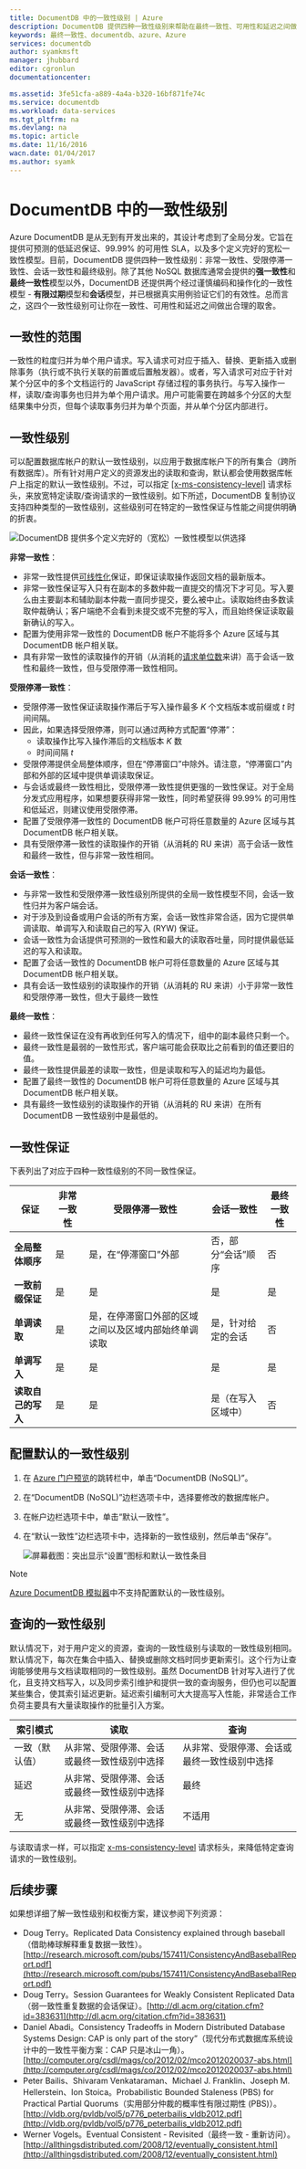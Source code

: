 ```yaml
---
title: DocumentDB 中的一致性级别 | Azure
description: DocumentDB 提供四种一致性级别来帮助在最终一致性、可用性和延迟之间做出取舍。
keywords: 最终一致性、documentdb、azure、Azure
services: documentdb
author: syamkmsft
manager: jhubbard
editor: cgronlun
documentationcenter: 

ms.assetid: 3fe51cfa-a889-4a4a-b320-16bf871fe74c
ms.service: documentdb
ms.workload: data-services
ms.tgt_pltfrm: na
ms.devlang: na
ms.topic: article
ms.date: 11/16/2016
wacn.date: 01/04/2017
ms.author: syamk
---
```


# DocumentDB 中的一致性级别
Azure DocumentDB 是从无到有开发出来的，其设计考虑到了全局分发。它旨在提供可预测的低延迟保证、99.99% 的可用性 SLA，以及多个定义完好的宽松一致性模型。目前，DocumentDB 提供四种一致性级别：非常一致性、受限停滞一致性、会话一致性和最终级别。除了其他 NoSQL 数据库通常会提供的**强一致性**和**最终一致性**模型以外，DocumentDB 还提供两个经过谨慎编码和操作化的一致性模型 - **有限过期**模型和**会话**模型，并已根据真实用例验证它们的有效性。总而言之，这四个一致性级别可让你在一致性、可用性和延迟之间做出合理的取舍。

## 一致性的范围
一致性的粒度归并为单个用户请求。写入请求可对应于插入、替换、更新插入或删除事务（执行或不执行关联的前置或后置触发器）。或者，写入请求可对应于针对某个分区中的多个文档运行的 JavaScript 存储过程的事务执行。与写入操作一样，读取/查询事务也归并为单个用户请求。用户可能需要在跨越多个分区的大型结果集中分页，但每个读取事务归并为单个页面，并从单个分区内部进行。

## 一致性级别
可以配置数据库帐户的默认一致性级别，以应用于数据库帐户下的所有集合（跨所有数据库）。所有针对用户定义的资源发出的读取和查询，默认都会使用数据库帐户上指定的默认一致性级别。不过，可以指定 [[x-ms-consistency-level]](https://msdn.microsoft.com/zh-cn/library/azure/mt632096.aspx) 请求标头，来放宽特定读取/查询请求的一致性级别。如下所述，DocumentDB 复制协议支持四种类型的一致性级别，这些级别可在特定的一致性保证与性能之间提供明确的折衷。

![DocumentDB 提供多个定义完好的（宽松）一致性模型以供选择][1]

**非常一致性**：

- 非常一致性提供[可线性化](https://aphyr.com/posts/313-strong-consistency-models)保证，即保证读取操作返回文档的最新版本。
- 非常一致性保证写入只有在副本的多数仲裁一直提交的情况下才可见。写入要么由主要副本和辅助副本仲裁一直同步提交，要么被中止。读取始终由多数读取仲裁确认；客户端绝不会看到未提交或不完整的写入，而且始终保证读取最新确认的写入。
- 配置为使用非常一致性的 DocumentDB 帐户不能将多个 Azure 区域与其 DocumentDB 帐户相关联。
- 具有非常一致性的读取操作的开销（从消耗的[请求单位数](./documentdb-request-units.md)来讲）高于会话一致性和最终一致性，但与受限停滞一致性相同。

**受限停滞一致性**：

- 受限停滞一致性保证读取操作滞后于写入操作最多 *K* 个文档版本或前缀或 *t* 时间间隔。
- 因此，如果选择受限停滞，则可以通过两种方式配置“停滞”：
  - 读取操作比写入操作滞后的文档版本 *K* 数
  - 时间间隔 *t*
- 受限停滞提供全局整体顺序，但在“停滞窗口”中除外。请注意，“停滞窗口”内部和外部的区域中提供单调读取保证。
- 与会话或最终一致性相比，受限停滞一致性提供更强的一致性保证。对于全局分发式应用程序，如果想要获得非常一致性，同时希望获得 99.99% 的可用性和低延迟，则建议使用受限停滞。
- 配置了受限停滞一致性的 DocumentDB 帐户可将任意数量的 Azure 区域与其 DocumentDB 帐户相关联。
- 具有受限停滞一致性的读取操作的开销（从消耗的 RU 来讲）高于会话一致性和最终一致性，但与非常一致性相同。

**会话一致性**：

- 与非常一致性和受限停滞一致性级别所提供的全局一致性模型不同，会话一致性归并为客户端会话。
- 对于涉及到设备或用户会话的所有方案，会话一致性非常合适，因为它提供单调读取、单调写入和读取自己的写入 (RYW) 保证。
- 会话一致性为会话提供可预测的一致性和最大的读取吞吐量，同时提供最低延迟的写入和读取。
- 配置了会话一致性的 DocumentDB 帐户可将任意数量的 Azure 区域与其 DocumentDB 帐户相关联。
- 具有会话一致性级别的读取操作的开销（从消耗的 RU 来讲）小于非常一致性和受限停滞一致性，但大于最终一致性

**最终一致性**：

- 最终一致性保证在没有再收到任何写入的情况下，组中的副本最终只剩一个。
- 最终一致性是最弱的一致性形式，客户端可能会获取比之前看到的值还要旧的值。
- 最终一致性提供最差的读取一致性，但是读取和写入的延迟均为最低。
- 配置了最终一致性的 DocumentDB 帐户可将任意数量的 Azure 区域与其 DocumentDB 帐户相关联。
- 具有最终一致性级别的读取操作的开销（从消耗的 RU 来讲）在所有 DocumentDB 一致性级别中是最低的。

## 一致性保证
下表列出了对应于四种一致性级别的不同一致性保证。

| 保证 | 非常一致性 | 受限停滞一致性 | 会话一致性 | 最终一致性 |
| --- | --- | --- | --- | --- |
| **全局整体顺序** |是 |是，在“停滞窗口”外部 |否，部分“会话”顺序 |否 |
| **一致前缀保证** |是 |是 |是 |是 |
| **单调读取** |是 |是，在停滞窗口外部的区域之间以及区域内部始终单调读取 |是，针对给定的会话 |否 |
| **单调写入** |是 |是 |是 |是 |
| **读取自己的写入** |是 |是 |是（在写入区域中） |否 |

## 配置默认的一致性级别
1. 在 [Azure 门户预览](https://portal.azure.cn/)的跳转栏中，单击“DocumentDB (NoSQL)”。
2. 在“DocumentDB (NoSQL)”边栏选项卡中，选择要修改的数据库帐户。
3. 在帐户边栏选项卡中，单击“默认一致性”。
4. 在“默认一致性”边栏选项卡中，选择新的一致性级别，然后单击“保存”。

    ![屏幕截图：突出显示“设置”图标和默认一致性条目](./media/documentdb-consistency-levels/database-consistency-level-1.png)  

> [!NOTE]
[Azure DocumentDB 模拟器](./documentdb-nosql-local-emulator.md)中不支持配置默认的一致性级别。

## 查询的一致性级别
默认情况下，对于用户定义的资源，查询的一致性级别与读取的一致性级别相同。默认情况下，每次在集合中插入、替换或删除文档时同步更新索引。这个行为让查询能够使用与文档读取相同的一致性级别。虽然 DocumentDB 针对写入进行了优化，且支持文档写入，以及同步索引维护和提供一致的查询服务，但仍也可以配置某些集合，使其索引延迟更新。延迟索引编制可大大提高写入性能，非常适合工作负荷主要具有大量读取操作的批量引入方案。

| 索引模式 | 读取 | 查询 |
| --- | --- | --- |
| 一致（默认值） |从非常、受限停滞、会话或最终一致性级别中选择 |从非常、受限停滞、会话或最终一致性级别中选择 |
| 延迟 |从非常、受限停滞、会话或最终一致性级别中选择 |最终 |
| 无 |从非常、受限停滞、会话或最终一致性级别中选择 |不适用 |

与读取请求一样，可以指定 [x-ms-consistency-level](https://msdn.microsoft.com/zh-cn/library/azure/mt632096.aspx) 请求标头，来降低特定查询请求的一致性级别。

## 后续步骤
如果想详细了解一致性级别和权衡方案，建议参阅下列资源：

- Doug Terry。Replicated Data Consistency explained through baseball（借助棒球解释重复数据一致性）。[http://research.microsoft.com/pubs/157411/ConsistencyAndBaseballReport.pdf](http://research.microsoft.com/pubs/157411/ConsistencyAndBaseballReport.pdf)
- Doug Terry。Session Guarantees for Weakly Consistent Replicated Data（弱一致性重复数据的会话保证）。[http://dl.acm.org/citation.cfm?id=383631](http://dl.acm.org/citation.cfm?id=383631)
- Daniel Abadi。Consistency Tradeoffs in Modern Distributed Database Systems Design: CAP is only part of the story”（现代分布式数据库系统设计中的一致性平衡方案：CAP 只是冰山一角）。[http://computer.org/csdl/mags/co/2012/02/mco2012020037-abs.html](http://computer.org/csdl/mags/co/2012/02/mco2012020037-abs.html)
- Peter Bailis、Shivaram Venkataraman、Michael J. Franklin、Joseph M. Hellerstein、Ion Stoica。Probabilistic Bounded Staleness (PBS) for Practical Partial Quorums（实用部分仲裁的概率性有限过期性 (PBS)）。[http://vldb.org/pvldb/vol5/p776_peterbailis_vldb2012.pdf](http://vldb.org/pvldb/vol5/p776_peterbailis_vldb2012.pdf)
- Werner Vogels。Eventual Consistent - Revisited（最终一致 - 重新访问）。[http://allthingsdistributed.com/2008/12/eventually_consistent.html](http://allthingsdistributed.com/2008/12/eventually_consistent.html)

[1]: ./media/documentdb-consistency-levels/consistency-tradeoffs.png

<!---HONumber=Mooncake_Quality_Review_1230_2016-->